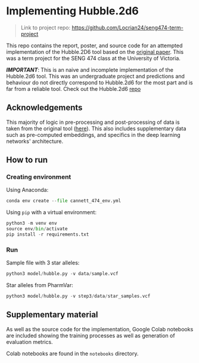 # Implementing Hubble.2d6
> Link to project repo: https://github.com/Locrian24/seng474-term-project

This repo contains the report, poster, and source code for an attempted implementation of the Hubble.2D6
tool based on the [original paper](https://www.biorxiv.org/content/10.1101/684357v1). This was a term project for the SENG 474 class at the University of Victoria.

***IMPORTANT***: This is an naive and incomplete implementation of the Hubble.2d6 tool.
This was an undergraduate project and predictions and behaviour do not directly correspond to Hubble.2d6 for the most part and is far from a reliable tool.
Check out the Hubble.2d6 [repo](https://github.com/gregmcinnes/Hubble2D6)

## Acknowledgements

This majority of logic in pre-processing and post-processing of data is taken from the original tool ([here](https://github.com/gregmcinnes/Hubble2D6)).
This also includes supplementary data such as pre-computed embeddings, and specifics in the deep learning networks' architecture.

## How to run

### Creating environment

Using Anaconda:
```python
conda env create --file cannett_474_env.yml
```

Using `pip` with a virtual environment:
```python
python3 -m venv env
source env/bin/activate
pip install -r requirements.txt
```

### Run

Sample file with 3 star alleles:
```python
python3 model/hubble.py -v data/sample.vcf
```

Star alleles from PharmVar:
```python
python3 model/hubble.py -v step3/data/star_samples.vcf
```

## Supplementary material
As well as the source code for the implementation, Google Colab notebooks are included showing the training processes as well as generation of evaluation metrics.

Colab notebooks are found in the `notebooks` directory.

